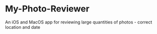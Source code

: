 # My-Photo-Reviewer
An iOS and MacOS app for reviewing large quantities of photos - correct location and date
